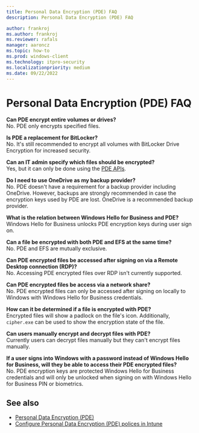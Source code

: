 ```yaml
---
title: Personal Data Encryption (PDE) FAQ
description: Personal Data Encryption (PDE) FAQ

author: frankroj
ms.author: frankroj
ms.reviewer: rafals
manager: aaroncz
ms.topic: how-to
ms.prod: windows-client
ms.technology: itpro-security
ms.localizationpriority: medium
ms.date: 09/22/2022
---
```


<!-- Max 5963468 OS 32516487 -->

# Personal Data Encryption (PDE) FAQ

**Can PDE encrypt entire volumes or drives?** <br>
No. PDE only encrypts specified files.

**Is PDE a replacement for BitLocker?** <br>
No. It's still recommended to encrypt all volumes with BitLocker Drive Encryption for increased security.

**Can an IT admin specify which files should be encrypted?** <br>
Yes, but it can only be done using the [PDE APIs](/uwp/api/windows.security.dataprotection.userdataprotectionmanager).

**Do I need to use OneDrive as my backup provider?** <br>
No. PDE doesn't have a requirement for a backup provider including OneDrive. However, backups are strongly recommended in case the encryption keys used by PDE are lost. OneDrive is a recommended backup provider.

**What is the relation between Windows Hello for Business and PDE?** <br>
Windows Hello for Business unlocks PDE encryption keys during user sign on.

**Can a file be encrypted with both PDE and EFS at the same time?** <br>
No. PDE and EFS are mutually exclusive.

**Can PDE encrypted files be accessed after signing on via a Remote Desktop connection (RDP)?** <br>
No. Accessing PDE encrypted files over RDP isn't currently supported.

**Can PDE encrypted files be access via a network share?** <br>
No. PDE encrypted files can only be accessed after signing on locally to Windows with Windows Hello for Business credentials.

**How can it be determined if a file is encrypted with PDE?** <br>
Encrypted files will show a padlock on the file's icon. Additionally, `cipher.exe` can be used to show the encryption state of the file.

**Can users manually encrypt and decrypt files with PDE?** <br>
Currently users can decrypt files manually but they can't encrypt files manually.

**If a user signs into Windows with a password instead of Windows Hello for Business, will they be able to access their PDE encrypted files?** <br>
No. PDE encryption keys are protected Windows Hello for Business credentials and will only be unlocked when signing on with Windows Hello for Business PIN or biometrics.

## See also
- [Personal Data Encryption (PDE)](overview-pde.md)
- [Configure Personal Data Encryption (PDE) polices in Intune](configure-pde-in-intune.md)